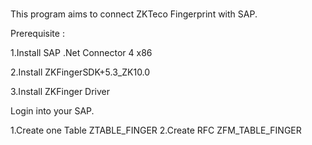 #
This program aims to connect ZKTeco Fingerprint with SAP.

Prerequisite :

1.Install SAP .Net Connector 4 x86

2.Install ZKFingerSDK+5.3_ZK10.0

3.Install ZKFinger Driver

Login into your SAP.

1.Create one Table ZTABLE_FINGER
2.Create RFC ZFM_TABLE_FINGER


